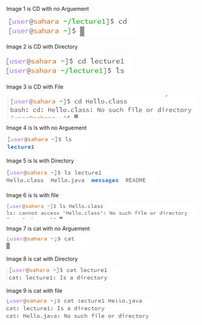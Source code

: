 Image 1 is CD with no Arguement

![Image](cdNoArg.png)

Image 2 is CD with Directory

![Image](cdDirectory.png)

Image 3 is CD with File

![Image](cdFile.png)

Image 4 is ls with no Arguement

![Image](lsARG.PNG)

Image 5 is ls with Directory

![Image](LSDirectory.PNG)

Image 6 is ls with file

![Image](lsFile.PNG)

Image 7 is cat with no Arguement

![Image](CatNoArg.PNG)

Image 8 is cat with Directory

![Image](catDirectory.PNG)

Image 9 is cat with file

![Image](catFile.PNG)
